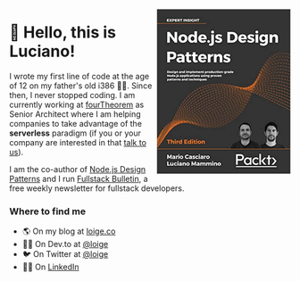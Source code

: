 <a href="https://www.nodejsdesignpatterns.com"><img width="240" align="right" src="https://github.com/lmammino/lmammino/blob/master/nodejsdp.jpg?raw=true"></a>

# 👋 Hello, this is Luciano!

I wrote my first line of code at the age of 12 on my father's old i386 👨‍💻. Since then, I never stopped coding. I am currently working at [fourTheorem](https://www.fourtheorem.com/?utm_source=github-lmammino) as Senior Architect where I am helping companies to take advantage of the **serverless** paradigm (if you or your company are interested in that [talk to us](https://www.fourtheorem.com/contact?utm_source=github-lmammino)).

I am the co-author of [Node.js Design Patterns](https://www.nodejsdesignpatterns.com) and I run [Fullstack Bulletin](https://fstack.link), a free weekly newsletter for fullstack developers.

### Where to find me

- 🌎 On my blog at [loige.co](https://loige.co)
- 👨‍💻 On Dev.to at [@loige](https://dev.to/loige)
- 🐦 On Twitter at [@loige](https://twitter.com/loige)
- 👨‍💼 On [LinkedIn](https://www.linkedin.com/in/lucianomammino/)
